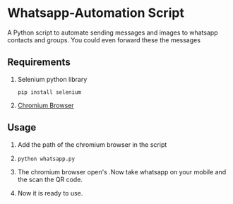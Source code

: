# Whatsapp-Automation Script
A Python script to automate sending messages and images to whatsapp contacts and groups. You could even forward these the messages

## Requirements
1. Selenium python library

    ```
    pip install selenium
    ```
2. [Chromium Browser](https://chromedriver.storage.googleapis.com/index.html?path=2.33/)

## Usage

1. Add the path of the chromium browser in the script 

2. `python whatsapp.py`
 
3. The chromium browser open's .Now take whatsapp on your mobile and the scan the QR code.
4. Now it is ready to use.
